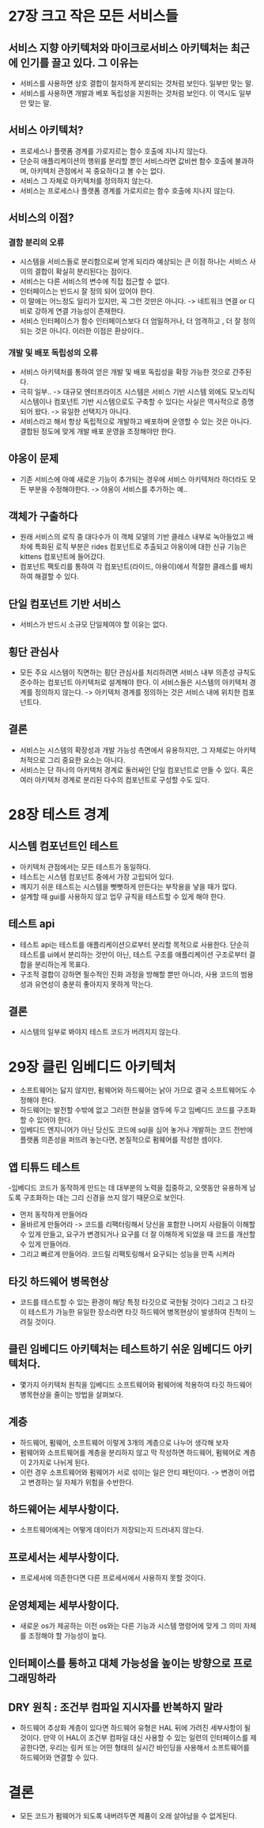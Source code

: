 # 27장 크고 작은 모든 서비스들
## 서비스 지향 아키텍처와 마이크로서비스 아키텍처는 최근에 인기를 끌고 있다. 그 이유는
- 서비스를 사용하면 상호 결합이 철저하게 분리되는 것처럼 보인다. 일부만 맞는 말.
- 서비스를 사용하면 개발과 베포 독립성을 지원하는 것처럼 보인다. 이 역시도 일부만 맞는 말.

## 서비스 아키텍처?
- 프로세스나 플랫폼 경계를 가로지르는 함수 호출에 지나지 않는다.
- 단순히 애플리케이션의 행위를 분리할 뿐인 서비스라면 값비싼 함수 호출에 불과하며, 아키텍처 관점에서 꼭 중요하다고 볼 수는 없다.
- 서비스 그 자체로 아키텍처를 정의하지 않는다.
- 서비스는 프로세스나 플랫폼 경계를 가로지르는 함수 호출에 지나지 않는다.

## 서비스의 이점?
### 결함 분리의 오류
- 시스템을 서비스들로 분리함으로써 얻게 되리라 예상되는 큰 이점 하나는 서비스 사이의 결합이 확실히 분리된다는 점이다.
- 서비스는 다른 서비스의 변수에 직접 접근할 수 없다.
- 인터페이스는 반드시 잘 정의 되어 있어야 한다.
- 이 말에는 어느정도 일리가 있지만, 꼭 그런 것만은 아니다. -> 네트워크 연결 or 디비로 강하게 연결 가능성이 존재한다.
- 서비스 인터페이스가 함수 인터페이스보다 더 엄밀하거나, 더 엄격하고 , 더 잘 정의 되는 것은 아니다. 이러한 이점은 환상이다..

### 개발 및 배포 독립성의 오류
- 서비스 아키텍처를 통하여 얻은 개발 및 배포 독립성을 확장 가능한 것으로 간주된다.
- 극히 일부.. -> 대규모 엔터프라이즈 시스템은 서비스 기반 시스템 외에도 모노리틱 시스템이나 컴포넌트 기반 시스템으로도 구축할 수 있다는 사실은 역사적으로 증명되어 왔다. -> 유일한 선택지가 아니다.
- 서비스라고 해서 항상 독립적으로 개발하고 배포하며 운영할 수 있는 것은 아니다.결합된 정도에 맞게 개발 배포 운영을 조정해야만 한다.

## 야옹이 문제
- 기존 서비스에 아예 새로운 기능이 추가되는 경우에 서비스 아키텍처라 하더라도 모든 부분을 수정해야한다. -> 야옹이 서비스를 추가하는 예..

## 객체가 구출하다
- 원래 서비스의 로직 중 대다수가 이 객체 모델의 기반 클레스 내부로 녹아들었고 배차에 특화된 로직 부분은 rides 컴포넌트로 추출되고 야옹이에 대한 신규 기능은 kittens 컴포넌트에 들어갔다.
- 컴포넌트 팩토리를 통하여 각 컴포넌트(라이드, 야용이)에서 적절한 클레스를 배치하여 해결할 수 있다.

## 단일 컴포넌트 기반 서비스
- 서비스가 반드시 소규모 단일체여야 할 이유는 없다.

## 횡단 관심사
- 모든 주요 시스템이 직면하는 횡단 관심사를 처리하려면 서비스 내부 의존성 규칙도 준수하는 컴포넌트 아키텍처로 설계해야 한다. 이 서비스들은 시스템의 아키텍처 경계를 정의하지 않는다. -> 아키텍처 경계를 정의하는 것은 서비스 내에 위치한 컴포넌트다.


## 결론
- 서비스는 시스템의 확장성과 개발 가능성 측면에서 유용하지만, 그 자체로는 아키텍처적으로 그리 중요한 요소는 아니다.
- 서비스는 단 하나의 아키텍처 경계로 둘러싸인 단일 컴포넌트로 만들 수 있다. 혹은 여러 아키텍처 경계로 분리된 다수의 컴포넌트로 구성할 수도 있다.

# 28장 테스트 경계

## 시스템 컴포넌트인 테스트
- 아키텍처 관점에서는 모든 테스트가 동일하다.
- 테스트는 시스템 컴포넌트 중에서 가장 고립되어 있다.
- 깨지기 쉬운 테스트는 시스템을 뻣뻣하게 만든다는 부작용을 낳을 때가 많다.
- 설계할 때 gui를 사용하지 않고 업무 규칙을 테스트할 수 있게 해야 한다.

## 테스트 api
- 테스트 api는 테스트를 애플리케이션으로부터 분리할 목적으로 사용한다. 단순히 테스트를 ui에서 분리하는 것만이 아닌, 테스트 구조를 애플리케이션 구조로부터 결합을 분리하는게 목표다.
- 구조적 결합이 강하면 필수적인 진화 과정을 방해할 뿐만 아니라, 사용 코드의 범용성과 유연성이 충분히 좋아지지 못하게 막는다.

## 결론
- 시스템의 일부로 봐야지 테스트 코드가 버려지지 않는다.

# 29장 클린 임베디드 아키텍처

- 소프트웨어는 닳지 않지만, 펌웨어와 하드웨어는 낡아 가므로 결국 소프트웨어도 수정해야 한다.
- 하드웨어는 발전할 수밖에 없고 그러한 현실을 염두에 두고 임베디드 코드를 구조화 할 수 있어야 한다.
- 임베디드 엔지니어가 아닌 당신도 코드에 sql을 심어 놓거나 개발하는 코드 전반에 플랫폼 의존성을 퍼뜨려 놓는다면, 본질적으로 펌웨어를 작성한 셈이다.

## 앱 티튜드 테스트
-임베디드 코드가 동작하게 만드는 데 대부분의 노력을 집중하고, 오랫동안 유용하게 남도록 구조화하는 데는 그리 신경을 쓰지 않기 때문으로 보인다.

- 먼저 동작하게 만들어라
- 올바르게 만들어라 -> 코드를 리팩터링해서 당신을 포함한 나머지 사람들이 이해할 수 있게 만들고, 요구가 변경되거나 요구를 더 잘 이해하게 되었을 때 코드를 개선할 수 있게 만들어라.
- 그리고 빠르게 만들어라. 코드릴 리팩토링해서 요구되는 성능을 만족 시켜라

## 타깃 하드웨어 병목현상
- 코드를 테스트할 수 있는 환경이 해당 특정 타깃으로 국한될 것이다 그리고 그 타깃이 테스트가 가능한 유일한 장소라면 타깃 하드웨어 병목현상이 발생하여 진척이 느려질 것이다.

## 클린 임베디드 아키텍처는 테스트하기 쉬운 임베디드 아키텍처다.
- 몇가지 아키텍처 원칙을 임베디드 소프트웨어와 펌웨어에 적용하여 타깃 하드웨어 병목현상을 줄이는 방법을 살펴보다.


## 계층
- 하드웨어, 펌웨어, 소프트웨어 이렇게 3개의 계층으로 나누어 생각해 보자
- 펌웨어와 소프트웨어를 계층을 분리하지 않고 막 작성하면 하드웨어, 펌웨어로 계층이 2가지로 나뉘게 된다.
- 이런 경우 소프트웨어와 펌웨어가 서로 섞이는 일은 안티 패턴이다. -> 변경이 어렵고 변경하는 일 자체가 위험을 수반한다.

## 하드웨어는 세부사항이다.
- 소프트웨어에게는 어떻게 데이터가 저장되는지 드러내지 않는다.

## 프로세서는 세부사항이다.
- 프로세서에 의존한다면 다른 프로세서에서 사용하지 못할 것이다.

## 운영체제는 세부사항이다.
- 새로운 os가 제공하는 이전 os와는 다른 기능과 시스템 명령어에 맞게 그 의미 자체를 조정해야 할 가능성이 높다.

## 인터페이스를 통하고 대체 가능성을 높이는 방향으로 프로그래밍하라
## DRY 원칙 : 조건부 컴파일 지시자를 반복하지 말라
- 하드웨어 추상화 계층이 있다면 하드웨어 유형은 HAL 뒤에 가려진 세부사항이 될 것이다. 만약 이 HAL이 조건부 컴파일 대신 사용할 수 있는 일련의 인터페이스를 제공한다면, 우리는 링커 또는 어떤 형태의 실시간 바인딩을 사용해서 소프트웨어를 하드웨어와 연결할 수 있다.

# 결론
- 모든 코드가 펌웨어가 되도록 내버려두면 제품이 오래 살아남을 수 없게된다.


















